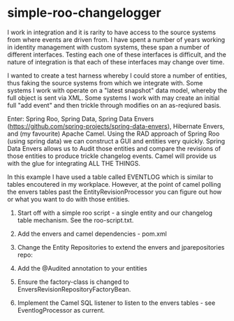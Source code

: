 simple-roo-changelogger
=======================

I work in integration and it is rarity to have access to the source systems from where events are driven from.  I have spent a number of years working in identity management with custom systems, these span a number of different interfaces.  Testing each one of these interfaces is difficult, and the nature of integration is that each of these interfaces may change over time.

I wanted to create a test harness whereby I could store a number of entities, thus faking the source systems from which we integrate with.  Some systems I work with operate on a "latest snapshot" data model, whereby the full object is sent via XML.  Some systems I work with may create an initial full "add event" and then trickle through modifies on an as-reqiured basis.

Enter: Spring Roo, Spring Data, Spring Data Envers (https://github.com/spring-projects/spring-data-envers), Hibernate Envers, and (my favourite) Apache Camel.  Using the RAD approach of Spring Roo (using spring data) we can construct a GUI and entities very quickly.  Spring Data Envers allows us to Audit those entities and compare the revisions of those entities to produce trickle changelog events.  Camel will provide us with the glue for integrating ALL THE THINGS.

In this example I have used a table called EVENTLOG which is similar to tables encoutered in my workplace.  However, at the point of camel polling the envers tables past the EntityRevisionProcessor you can figure out how or what you want to do with those entities.


1.  Start off with a simple roo script - a single entity and our changelog table mechanism.  See the roo-script.txt.

2.  Add the envers and camel dependencies - pom.xml

3.  Change the Entity Repositories to extend the envers and jparepositories repo:

4.  Add the @Audited annotation to your entities

5.  Ensure the factory-class is changed to EnversRevisionRepositoryFactoryBean.

6.  Implement the Camel SQL listener to listen to the envers tables - see EventlogProcessor as current.
